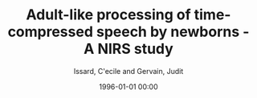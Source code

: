 ---
layout: post
title: Adult-like processing of time-compressed speech by newborns - A NIRS study

date: 1996-01-01 00:00
author: Issard, C\'ecile and Gervain, Judit
tags: ["near-infrared spectroscopy (nirs)","newborn infants","prosody","temporal envelope","time-compressed speech"]
journal: Developmental Cognitive Neuroscience

link: https://doi.org/10.1016/j.dcn.2016.10.006

year: 2017
---